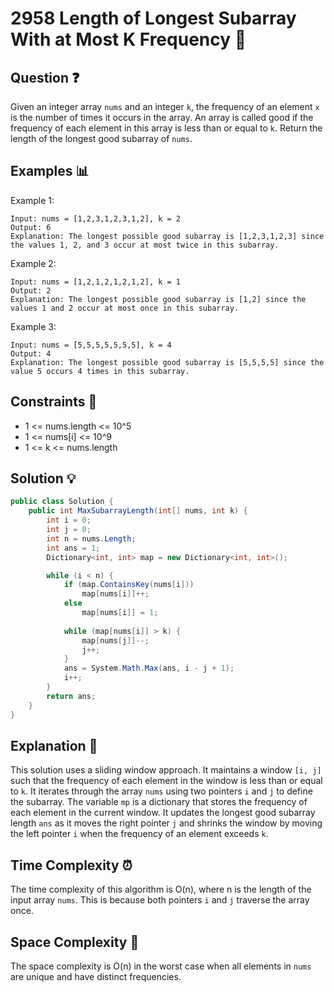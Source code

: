 # 2958 Length of Longest Subarray With at Most K Frequency 📏

## Question ❓
Given an integer array `nums` and an integer `k`, the frequency of an element `x` is the number of times it occurs in the array. An array is called good if the frequency of each element in this array is less than or equal to `k`. Return the length of the longest good subarray of `nums`.

## Examples 📊
Example 1:
```
Input: nums = [1,2,3,1,2,3,1,2], k = 2
Output: 6
Explanation: The longest possible good subarray is [1,2,3,1,2,3] since the values 1, 2, and 3 occur at most twice in this subarray.
```

Example 2:
```
Input: nums = [1,2,1,2,1,2,1,2], k = 1
Output: 2
Explanation: The longest possible good subarray is [1,2] since the values 1 and 2 occur at most once in this subarray.
```

Example 3:
```
Input: nums = [5,5,5,5,5,5,5], k = 4
Output: 4
Explanation: The longest possible good subarray is [5,5,5,5] since the value 5 occurs 4 times in this subarray.
```

## Constraints 🛑
- 1 <= nums.length <= 10^5
- 1 <= nums[i] <= 10^9
- 1 <= k <= nums.length

## Solution 💡

```csharp
public class Solution {
    public int MaxSubarrayLength(int[] nums, int k) {
        int i = 0;
        int j = 0;
        int n = nums.Length;
        int ans = 1;
        Dictionary<int, int> map = new Dictionary<int, int>();

        while (i < n) {
            if (map.ContainsKey(nums[i]))
                map[nums[i]]++;
            else
                map[nums[i]] = 1;
            
            while (map[nums[i]] > k) {
                map[nums[j]]--;
                j++;
            }
            ans = System.Math.Max(ans, i - j + 1);
            i++;
        }
        return ans;
    }
}
```

## Explanation 📝
This solution uses a sliding window approach. It maintains a window `[i, j]` such that the frequency of each element in the window is less than or equal to `k`. It iterates through the array `nums` using two pointers `i` and `j` to define the subarray. The variable `mp` is a dictionary that stores the frequency of each element in the current window. It updates the longest good subarray length `ans` as it moves the right pointer `j` and shrinks the window by moving the left pointer `i` when the frequency of an element exceeds `k`.

## Time Complexity ⏰
The time complexity of this algorithm is O(n), where n is the length of the input array `nums`. This is because both pointers `i` and `j` traverse the array once.

## Space Complexity 🚀
The space complexity is O(n) in the worst case when all elements in `nums` are unique and have distinct frequencies.
